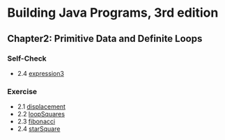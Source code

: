 # Building Java Programs, 3rd edition

## Chapter2: Primitive Data and Definite Loops

### Self-Check
* 2.4  [expression3](expression3.java)



### Exercise
* 2.1  [displacement](displacement.java)
* 2.2  [loopSquares](loopSquares.java)
* 2.3  [fibonacci](fibonacci.java)
* 2.4  [starSquare](starSquare.java)
